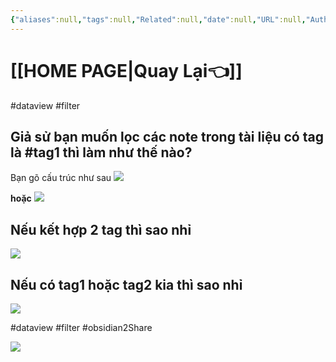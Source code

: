 ```yaml
---
{"aliases":null,"tags":null,"Related":null,"date":null,"URL":null,"Author":null,"dg-publish":true,"image":"https://i.imgur.com/qbQoywd.png","image_y":0.532,"permalink":"/noi-dung-khoa-hoc/phan-2-mo-rong-va-ung-dung/loc-cac-notes-trong-vault-theo-tag/","dgPassFrontmatter":true,"noteIcon":"1"}
---
```


 
# [[HOME PAGE\|Quay Lại👈]]

#dataview #filter 
## Giả sử bạn muốn lọc các note trong tài liệu có tag là #tag1 thì làm như thế nào?

Bạn gõ cấu trúc như sau
![](https://i.imgur.com/ekORw0R.png)


**hoặc**
![](https://i.imgur.com/TxTOszm.png)


## Nếu kết hợp 2 tag thì sao nhỉ
![](https://i.imgur.com/BwYcScm.png)


## Nếu có tag1  hoặc tag2 kia thì sao nhỉ
![](https://i.imgur.com/Wf8kF00.png)



#dataview #filter #obsidian2Share 

![](https://i.imgur.com/EDps51I.png)
